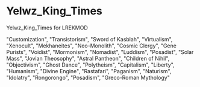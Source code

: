 # Yelwz_King_Times
Yelwz_King_Times for LREKMOD

"Customization",
	"Transistorism",
	"Sword of Kasblah",
	"Virtualism",
	"Xenocult",
	"Mekhaneites",
	"Neo-Monolith",
	"Cosmic Clergy",
	"Gene Purists",
	"Voidist",
	"Mormonism",
	"Nomadist",
	"Luddism",
	"Posadist",
	"Solar Mass",
	"Jovian Theosophy",
	"Astral Pantheon",
	"Children of Nihil",
	"Objectivism",
	"Ghost Dance",
	"Polytheism",
	"Capitalism",
	"Liberty",
	"Humanism",
	"Divine Engine",
	"Rastafari",
	"Paganism",
	"Naturism",
	"Idolatry",
	"Rongorongo",
	"Posadism",
"Greco-Roman Mythology"
